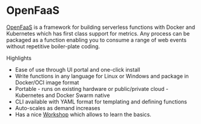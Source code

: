# OpenFaaS

[OpenFaaS](https://docs.openfaas.com) is a framework for building serverless functions with Docker and Kubernetes which has first class support for metrics. Any process can be packaged as a function enabling you to consume a range of web events without repetitive boiler-plate coding.

Highlights

- Ease of use through UI portal and one-click install
- Write functions in any language for Linux or Windows and package in Docker/OCI image format
- Portable - runs on existing hardware or public/private cloud - Kubernetes and Docker Swarm native
- CLI available with YAML format for templating and defining functions
- Auto-scales as demand increases
- Has a nice [Workshop](https://github.com/openfaas/workshop/blob/master/README.md) which allows to learn the basics.

